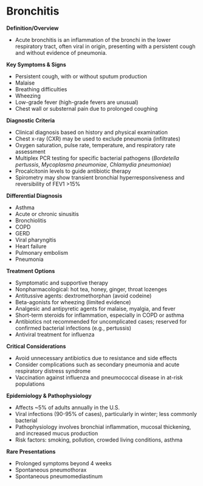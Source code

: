 # Bronchitis

**Definition/Overview**
- Acute bronchitis is an inflammation of the bronchi in the lower respiratory tract, often viral in origin, presenting with a persistent cough and without evidence of pneumonia.

**Key Symptoms & Signs**
- Persistent cough, with or without sputum production
- Malaise
- Breathing difficulties
- Wheezing
- Low-grade fever (high-grade fevers are unusual)
- Chest wall or substernal pain due to prolonged coughing

**Diagnostic Criteria**
- Clinical diagnosis based on history and physical examination
- Chest x-ray (CXR) may be used to exclude pneumonia (infiltrates)
- Oxygen saturation, pulse rate, temperature, and respiratory rate assessment
- Multiplex PCR testing for specific bacterial pathogens (_Bordetella pertussis_, _Mycoplasma pneumoniae_, _Chlamydia pneumoniae_)
- Procalcitonin levels to guide antibiotic therapy
- Spirometry may show transient bronchial hyperresponsiveness and reversibility of FEV1 >15%

**Differential Diagnosis**
- Asthma
- Acute or chronic sinusitis
- Bronchiolitis
- COPD
- GERD
- Viral pharyngitis
- Heart failure
- Pulmonary embolism
- Pneumonia

**Treatment Options**
- Symptomatic and supportive therapy
- Nonpharmacological: hot tea, honey, ginger, throat lozenges
- Antitussive agents: dextromethorphan (avoid codeine)
- Beta-agonists for wheezing (limited evidence)
- Analgesic and antipyretic agents for malaise, myalgia, and fever
- Short-term steroids for inflammation, especially in COPD or asthma
- Antibiotics not recommended for uncomplicated cases; reserved for confirmed bacterial infections (e.g., pertussis)
- Antiviral treatment for influenza

**Critical Considerations**
- Avoid unnecessary antibiotics due to resistance and side effects
- Consider complications such as secondary pneumonia and acute respiratory distress syndrome
- Vaccination against influenza and pneumococcal disease in at-risk populations

**Epidemiology & Pathophysiology**
- Affects ~5% of adults annually in the U.S.
- Viral infections (90-95% of cases), particularly in winter; less commonly bacterial
- Pathophysiology involves bronchial inflammation, mucosal thickening, and increased mucus production
- Risk factors: smoking, pollution, crowded living conditions, asthma

**Rare Presentations**
- Prolonged symptoms beyond 4 weeks
- Spontaneous pneumothorax
- Spontaneous pneumomediastinum